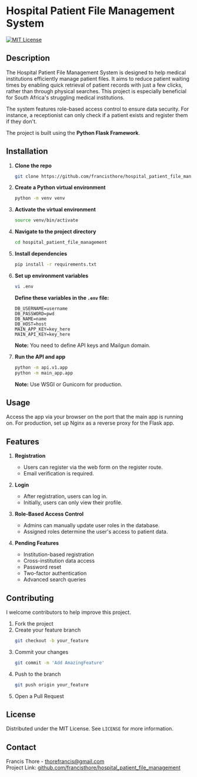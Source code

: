 # Hospital Patient File Management System

[![MIT License](https://img.shields.io/badge/License-MIT-blue.svg)](LICENSE)

## Description
The Hospital Patient File Management System is designed to help medical institutions efficiently manage patient files. It aims to reduce patient waiting times by enabling quick retrieval of patient records with just a few clicks, rather than through physical searches. This project is especially beneficial for South Africa's struggling medical institutions.

The system features role-based access control to ensure data security. For instance, a receptionist can only check if a patient exists and register them if they don't.

The project is built using the **Python Flask Framework**.

## Installation

1. **Clone the repo**
    ```bash
    git clone https://github.com/francisthore/hospital_patient_file_management.git
    ```

2. **Create a Python virtual environment**
    ```bash
    python -m venv venv
    ```

3. **Activate the virtual environment**
    ```bash
    source venv/bin/activate
    ```

4. **Navigate to the project directory**
    ```bash
    cd hospital_patient_file_management
    ```

5. **Install dependencies**
    ```bash
    pip install -r requirements.txt
    ```

6. **Set up environment variables**
    ```bash
    vi .env
    ```

    **Define these variables in the `.env` file:**
    ```plaintext
    DB_USERNAME=username
    DB_PASSWORD=pwd
    DB_NAME=name
    DB_HOST=host
    MAIN_APP_KEY=key_here
    MAIN_API_KEY=key_here
    ```

    **Note:** You need to define API keys and Mailgun domain.

7. **Run the API and app**
    ```bash
    python -m api.v1.app
    python -m main_app.app
    ```

    **Note:** Use WSGI or Gunicorn for production.

## Usage

Access the app via your browser on the port that the main app is running on. For production, set up Nginx as a reverse proxy for the Flask app.

## Features

1. **Registration**
    - Users can register via the web form on the register route.
    - Email verification is required.

2. **Login**
    - After registration, users can log in.
    - Initially, users can only view their profile.

3. **Role-Based Access Control**
    - Admins can manually update user roles in the database.
    - Assigned roles determine the user's access to patient data.

4. **Pending Features**
    - Institution-based registration
    - Cross-institution data access
    - Password reset
    - Two-factor authentication
    - Advanced search queries

## Contributing

I welcome contributors to help improve this project.

1. Fork the project
2. Create your feature branch
    ```bash
    git checkout -b your_feature
    ```
3. Commit your changes
    ```bash
    git commit -m 'Add AmazingFeature'
    ```
4. Push to the branch
    ```bash
    git push origin your_feature
    ```
5. Open a Pull Request

## License

Distributed under the MIT License. See `LICENSE` for more information.

## Contact

Francis Thore - [thorefrancis@gmail.com](mailto:thorefrancis@gmail.com)  
Project Link: [github.com/francisthore/hospital_patient_file_management](https://github.com/francisthore/hospital_patient_file_management)
